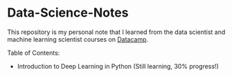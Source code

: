 # Data-Science-Notes
<p>This repository is my personal note that I learned from the data scientist and machine learning scientist courses on <a href="https://www.datacamp.com/" target="_blank">Datacamp</a>.</p>
<p>Table of Contents:</p>
<ul> 
  <li>Introduction to Deep Learning in Python (Still learning, 30% progress!)</li>
</ul>

